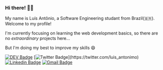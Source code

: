 ### Hi there! 👋🏻

My name is Luís Antônio, a Software Engineering studant from Brazil(🇧🇷). Welcome to my profile!

I'm currently focusing on learning the web development basics, so there are no *extraordinary* projects here...

But I'm doing my best to improve my skills 😄

[![DEV Badge](https://img.shields.io/badge/-DEV.to-000?style=flat-square&logo=dev.to&logoColor=white&link=https://dev.to/luis_antonio)](https://dev.to/luis_antonio)
[![Twitter Badge](https://img.shields.io/badge/-Twitter-1ca0f1?style=flat-square&labelColor=1ca0f1&logo=twitter&logoColor=white&link=https://twitter.com/felipefialho_)](https://twitter.com/luis_antonimo)
[![Linkedin Badge](https://img.shields.io/badge/-LinkedIn-blue?style=flat-square&logo=Linkedin&logoColor=white&link=https://www.linkedin.com/in/luis-antonio-souza)](https://www.linkedin.com/in/luis-antonio-souza/)
[![Gmail Badge](https://img.shields.io/badge/-Gmail-c14438?style=flat-square&logo=Gmail&logoColor=white&link=mailto:contato.luisantoniossouza@gmail.com)](mailto:contato.luisantoniossouza@gmail.com)
